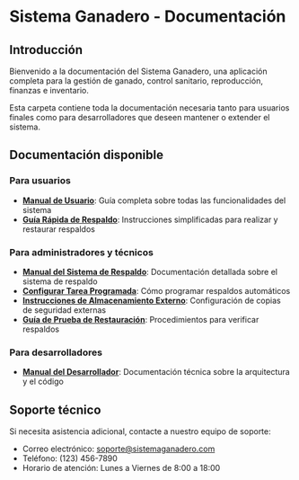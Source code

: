 # Sistema Ganadero - Documentación

## Introducción

Bienvenido a la documentación del Sistema Ganadero, una aplicación completa para la gestión de ganado, control sanitario, reproducción, finanzas e inventario.

Esta carpeta contiene toda la documentación necesaria tanto para usuarios finales como para desarrolladores que deseen mantener o extender el sistema.

## Documentación disponible

### Para usuarios

- **[Manual de Usuario](MANUAL_USUARIO.md)**: Guía completa sobre todas las funcionalidades del sistema
- **[Guía Rápida de Respaldo](GUIA_RAPIDA_RESPALDO.md)**: Instrucciones simplificadas para realizar y restaurar respaldos

### Para administradores y técnicos

- **[Manual del Sistema de Respaldo](MANUAL_SISTEMA_RESPALDO.md)**: Documentación detallada sobre el sistema de respaldo
- **[Configurar Tarea Programada](../CONFIGURAR_TAREA_PROGRAMADA.md)**: Cómo programar respaldos automáticos
- **[Instrucciones de Almacenamiento Externo](../INSTRUCCIONES_ALMACENAMIENTO_EXTERNO.md)**: Configuración de copias de seguridad externas
- **[Guía de Prueba de Restauración](../GUIA_PRUEBA_RESTAURACION.md)**: Procedimientos para verificar respaldos

### Para desarrolladores

- **[Manual del Desarrollador](MANUAL_DESARROLLADOR.md)**: Documentación técnica sobre la arquitectura y el código

## Soporte técnico

Si necesita asistencia adicional, contacte a nuestro equipo de soporte:

- Correo electrónico: soporte@sistemaganadero.com
- Teléfono: (123) 456-7890
- Horario de atención: Lunes a Viernes de 8:00 a 18:00
